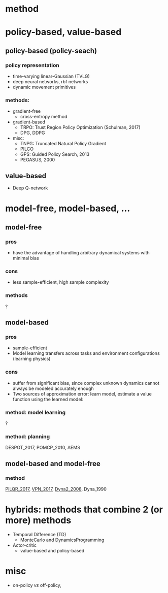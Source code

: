 # method

# policy-based, value-based

## policy-based (policy-seach)
### policy representation
* time-varying linear-Gaussian (TVLG)
* deep neural networks, rbf networks
* dynamic movement primitives
### methods:
* gradient-free
  * cross-entropy method
* gradient-based
  * TRPO: Trust Region Policy Optimization (Schulman, 2017)
  * DPG, DDPG
* misc:
  * TNPG: Truncated Natural Policy Gradient
  * PILCO
  * GPS: Guided Policy Search, 2013
  * PEGASUS, 2000 

## value-based
* Deep Q-network

# model-free, model-based, ...

## model-free
### pros
* have the advantage of handling arbitrary dynamical systems with minimal bias
### cons
 * less sample-efficient, high sample complexity
### methods
?

## model-based
### pros
* sample-efficient
* Model learning transfers across tasks and environment configurations (learning physics)

### cons
* suffer from significant bias, since complex unknown dynamics cannot always be modeled accurately enough
* Two sources of approximation error: learn model, estimate a value function using the learned model: 

### method: model learning
?

### method: planning
DESPOT_2017,
POMCP_2010,
AEMS

## model-based and model-free
### method
[PILQR_2017](https://github.com/tttor/rl-foundation/blob/master/method/dim02/pilqr_chebotar_2017.md),
[VPN_2017](https://github.com/tttor/rl-foundation/blob/master/method/dim02/vpn_oh_2017.md),
[Dyna2_2008](https://github.com/tttor/rl-foundation/blob/master/method/dim02/dyna2_silver_2008.md),
Dyna_1990

# hybrids: methods that combine 2 (or more) methods
* Temporal Difference (TD)
  * MonteCarlo and DynamicsProgramming
* Actor-critic
  * value-based and policy-based

# misc
* on-policy _vs_ off-policy,
